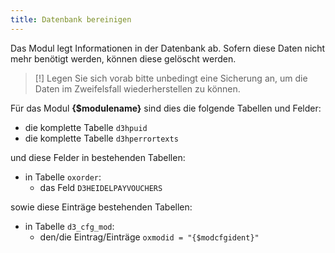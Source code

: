 ```yaml
---
title: Datenbank bereinigen
---
```

  
Das Modul legt Informationen in der Datenbank ab. Sofern diese Daten nicht mehr benötigt werden, können diese gelöscht werden. 

> [!] Legen Sie sich vorab bitte unbedingt eine Sicherung an, um die Daten im Zweifelsfall wiederherstellen zu können.
    
Für das Modul **{$modulename}** sind dies die folgende Tabellen und Felder:

* die komplette Tabelle `d3hpuid`
* die komplette Tabelle `d3hperrortexts`

    
und diese Felder in bestehenden Tabellen:

* in Tabelle `oxorder`:  
  * das Feld `D3HEIDELPAYVOUCHERS`
  
sowie diese Einträge bestehenden Tabellen:

* in Tabelle `d3_cfg_mod`:  
  * den/die Eintrag/Einträge `oxmodid = "{$modcfgident}"`
